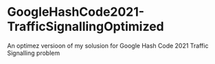# GoogleHashCode2021-TrafficSignallingOptimized
 An optimez versioon of my solusion for Google Hash Code 2021 Traffic Signalling problem
